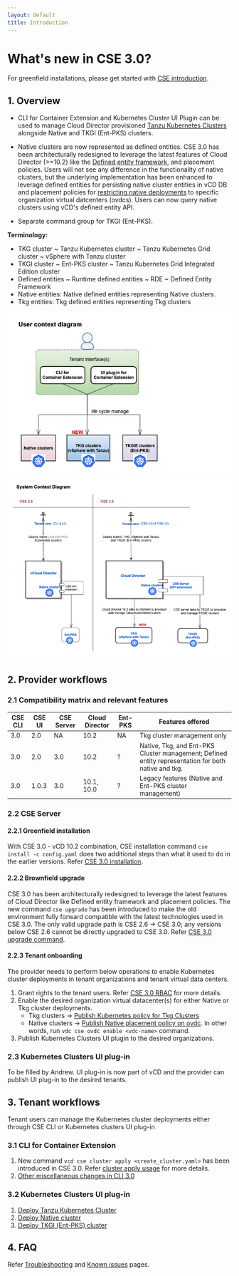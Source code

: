 ```yaml
---
layout: default
title: Introduction
---
```

# What's new in CSE 3.0?

For greenfield installations, please get started with [CSE introduction](INTRO.html).
<a name="overview"></a>
## 1. Overview
* CLI for Container Extension and Kubernetes Cluster UI Plugin can be used to 
manage Cloud Director provisioned [Tanzu Kubernetes Clusters](https://docs-staging.vmware.com/en/draft/VMware-Cloud-Director/10.2/VMware-Cloud-Director-Service-Provider-Admin-Portal-Guide/GUID-E9839D4E-3024-445E-9D08-372113CF6FE0.html)
 alongside Native and TKGI (Ent-PKS) clusters.
 
* Native clusters are now represented as defined entities. CSE 3.0 has been 
architecturally redesigned to leverage the latest features of Cloud Director 
(>=10.2) like the [Defined entity framework](https://docs-staging.vmware.com/en/draft/VMware-Cloud-Director/10.2/VMware-Cloud-Director-Service-Provider-Admin-Portal-Guide/GUID-0749DEA0-08A2-4F32-BDD7-D16869578F96.html), 
and placement policies. Users will not see any difference in the functionality 
of native clusters, but the underlying implementation has been enhanced to 
leverage defined entities for persisting native cluster entities in vCD DB and 
placement policies for [restricting native  deployments](TEMPLATE_MANAGEMENT.html#restrict_templates) 
to specific organization virtual datcenters (ovdcs). Users can now query native 
clusters using vCD's defined entity API. 

* Separate command group for TKGI (Ent-PKS).

**Terminology:**
* TKG cluster ~ Tanzu Kubernetes  cluster ~ Tanzu Kubernetes Grid cluster ~ vSphere with Tanzu cluster
* TKGI cluster ~ Ent-PKS cluster ~ Tanzu Kubernetes Grid Integrated Edition cluster
* Defined entities ~ Runtime defined entities ~ RDE ~ Defined Entity Framework
* Native entities: Native defined entities representing Native clusters.
* Tkg entities: Tkg defined entities representing Tkg clusters

![user-ctx](img/cse30-user-ctx.png)
![system-ctx](img/cse30-system-ctx.png)

<a name="provider-workflows"></a>
## 2. Provider workflows

<a name="cse30-compatibility-matrix"></a>
### 2.1 Compatibility matrix and relevant features

| CSE CLI | CSE UI | CSE Server | Cloud Director | Ent-PKS | Features offered                                                                                    |
|---------|--------|------------|----------------|---------|-----------------------------------------------------------------------------------------------------|
| 3.0     | 2.0    | NA         | 10.2           | NA      | Tkg cluster management only                                                                         |
| 3.0     | 2.0    | 3.0        | 10.2           | ?       | Native, Tkg, and Ent-PKS Cluster management; Defined entity representation for both native and tkg. |
| 3.0     | 1.0.3  | 3.0        | 10.1, 10.0     | ?       | Legacy features (Native and Ent-PKS cluster management)                                             |

### 2.2 CSE Server
#### 2.2.1 Greenfield installation
With CSE 3.0 - vCD 10.2 combination, CSE installation command 
`cse install -c config.yaml` does two additional steps than what it used to do 
in the earlier versions. Refer [CSE 3.0 installation](CSE_SERVER_MANAGEMENT.html#cse30-greenfield).

#### 2.2.2 Brownfield upgrade
CSE 3.0 has been architecturally redesigned to leverage the latest features of 
Cloud Director like Defined entity framework and placement policies. The new 
command `cse upgrade` has been introduced to make the old environment fully 
forward compatible with the latest technologies used in CSE 3.0. The only 
valid upgrade path is CSE 2.6 → CSE 3.0; any versions below CSE 2.6 cannot be 
directly upgraded to CSE 3.0. Refer [CSE 3.0 upgrade command](CSE_SERVER_MANAGEMENT.html#cse30-upgrade-cmd).

#### 2.2.3 Tenant onboarding
The provider needs to perform below operations to enable Kubernetes cluster 
deployments in tenant organizations and tenant virtual data centers.
1. Grant rights to the tenant users. Refer [CSE 3.0 RBAC](RBAC.html#DEF-RBAC) for more details.
2. Enable the desired organization virtual datacenter(s) for either Native or Tkg cluster deployments.
    * Tkg clusters → [Publish Kubernetes policy for Tkg Clusters](https://docs-staging.vmware.com/en/draft/VMware-Cloud-Director/10.2/VMware-Cloud-Director-Service-Provider-Admin-Portal-Guide/GUID-E9839D4E-3024-445E-9D08-372113CF6FE0.html)
    * Native clusters → [Publish Native placement policy on ovdc](TEMPLATE_MANAGEMENT.html#restrict_templates). 
    In other words, run `vdc cse ovdc enable <vdc-name>` command.
3. Publish Kubernetes Clusters UI plugin to the desired organizations.

### 2.3 Kubernetes Clusters UI plug-in
To be filled by Andrew. UI plug-in is now part of vCD and the provider can 
publish UI plug-in to the desired tenants.

## 3. Tenant workflows
Tenant users can manage the Kubernetes cluster deployments either through CSE CLI or Kubernetes clusters UI plug-in

### 3.1 CLI for Container Extension
1. New command `vcd cse cluster apply <create_cluster.yaml>` has been introduced
 in CSE 3.0. Refer [cluster apply usage](CLUSTER_MANAGEMENT.html#cse30_cluster_apply) for more details.
2. [Other miscellaneous changes in CLI 3.0](CLUSTER_MANAGEMENT.html#cse30_cli_changes)

### 3.2 Kubernetes Clusters UI plug-in
1. [Deploy Tanzu Kubernetes Cluster](https://docs-staging.vmware.com/en/draft/VMware-Cloud-Director/10.2/VMware-Cloud-Director-Tenant-Portal-Guide/GUID-CA4A2F24-3E7C-4992-9E54-61AB8A4B80E7.html)
2. [Deploy Native cluster](https://docs-staging.vmware.com/en/draft/VMware-Cloud-Director/10.2/VMware-Cloud-Director-Tenant-Portal-Guide/GUID-F831C6A1-8280-4376-A6D9-9D997D987E91.html)
3. [Deploy TKGI (Ent-PKS) cluster](https://docs-staging.vmware.com/en/draft/VMware-Cloud-Director/10.2/VMware-Cloud-Director-Tenant-Portal-Guide/GUID-1BDF9D95-1484-4C9D-8748-26C8FC773530.html)

<a name="faq"></a>
## 4. FAQ
Refer [Troubleshooting](TROUBLESHOOTING.html) and [Known issues](KNOWN_ISSUES.html) pages.
